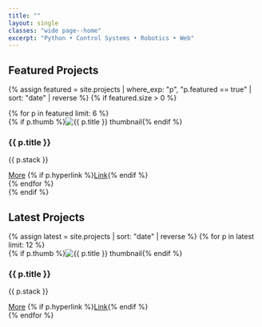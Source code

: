 ```yaml
---
title: ""
layout: single
classes: "wide page--home"
excerpt: "Python • Control Systems • Robotics • Web"
---
```


## Featured Projects

{% assign featured = site.projects | where_exp: "p", "p.featured == true" | sort: "date" | reverse %}
{% if featured.size > 0 %}
<div class="grid grid--one">
{% for p in featured limit: 6 %}
  <div class="project-card">
    <div class="card-media">
      {% if p.thumb %}<img src="{{ p.thumb | relative_url }}" alt="{{ p.title }} thumbnail">{% endif %}
    </div>
    <div class="card-body">
      <h3>{{ p.title }}</h3>
      <p>{{ p.stack }}</p>
    </div>
    <div class="card-buttons">
      <a class="btn-pill" href="{{ p.url | relative_url }}">More</a>
      {% if p.hyperlink %}<a class="btn-pill" href="{{ p.hyperlink }}" target="_blank" rel="noopener">Link</a>{% endif %}
    </div>
  </div>
{% endfor %}
</div>
{% endif %}

## Latest Projects

<div class="grid grid--one">
{% assign latest = site.projects | sort: "date" | reverse %}
{% for p in latest limit: 12 %}
  <div class="project-card">
    <div class="card-media">
      {% if p.thumb %}<img src="{{ p.thumb | relative_url }}" alt="{{ p.title }} thumbnail">{% endif %}
    </div>
    <div class="card-body">
      <h3>{{ p.title }}</h3>
      <p>{{ p.stack }}</p>
    </div>
    <div class="card-buttons">
      <a class="btn-pill" href="{{ p.url | relative_url }}">More</a>
      {% if p.hyperlink %}<a class="btn-pill" href="{{ p.hyperlink }}" target="_blank" rel="noopener">Link</a>{% endif %}
    </div>
  </div>
{% endfor %}
</div>
